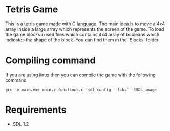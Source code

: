 # Tetris Game 

This is a tetris game made with C language.
The main idea is to move a 4x4 array inside a large array which represents the screen of the game.
To load the game blocks i used files which contains 4x4 array of booleans which indicates the shape of the block. You can find 
them in the 'Blocks' folder.

# Compiling command 

If you are using linux then you can compile the game with the following command 

``` gcc -o main.exe main.c functions.c `sdl-config --libs` -lSDL_image ```

# Requirements 

* SDL 1.2 
